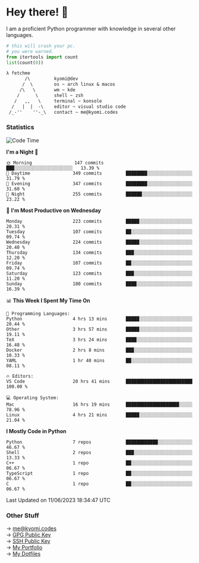 # Hey there! 👋

I am a proficient Python programmer with knowledge in several other languages.

```py
# this will crash your pc.
# you were warned.
from itertools import count
list(count(0))
```

```txt
λ fetchme
       /\         kyomi@dev
      /  \        os ~ arch linux & macos
     /\   \       wm ~ kde
    /      \      shell ~ zsh
   /   ,,   \     terminal ~ konsole
  /   |  |  -\    editor ~ visual studio code
 /_-''    ''-_\   contact ~ me@kyomi.codes
```

### Statistics
<!--START_SECTION:waka-->
![Code Time](http://img.shields.io/badge/Code%20Time-159%20hrs%2055%20mins-blue)

**I'm a Night 🦉** 

```text
🌞 Morning                147 commits         ███░░░░░░░░░░░░░░░░░░░░░░   13.39 % 
🌆 Daytime                349 commits         ████████░░░░░░░░░░░░░░░░░   31.79 % 
🌃 Evening                347 commits         ████████░░░░░░░░░░░░░░░░░   31.60 % 
🌙 Night                  255 commits         ██████░░░░░░░░░░░░░░░░░░░   23.22 % 
```
📅 **I'm Most Productive on Wednesday** 

```text
Monday                   223 commits         █████░░░░░░░░░░░░░░░░░░░░   20.31 % 
Tuesday                  107 commits         ██░░░░░░░░░░░░░░░░░░░░░░░   09.74 % 
Wednesday                224 commits         █████░░░░░░░░░░░░░░░░░░░░   20.40 % 
Thursday                 134 commits         ███░░░░░░░░░░░░░░░░░░░░░░   12.20 % 
Friday                   107 commits         ██░░░░░░░░░░░░░░░░░░░░░░░   09.74 % 
Saturday                 123 commits         ███░░░░░░░░░░░░░░░░░░░░░░   11.20 % 
Sunday                   180 commits         ████░░░░░░░░░░░░░░░░░░░░░   16.39 % 
```


📊 **This Week I Spent My Time On** 

```text
💬 Programming Languages: 
Python                   4 hrs 13 mins       █████░░░░░░░░░░░░░░░░░░░░   20.44 % 
Other                    3 hrs 57 mins       █████░░░░░░░░░░░░░░░░░░░░   19.11 % 
TeX                      3 hrs 24 mins       ████░░░░░░░░░░░░░░░░░░░░░   16.48 % 
Docker                   2 hrs 8 mins        ███░░░░░░░░░░░░░░░░░░░░░░   10.33 % 
YAML                     1 hr 40 mins        ██░░░░░░░░░░░░░░░░░░░░░░░   08.11 % 

🔥 Editors: 
VS Code                  20 hrs 41 mins      █████████████████████████   100.00 % 

💻 Operating System: 
Mac                      16 hrs 19 mins      ████████████████████░░░░░   78.96 % 
Linux                    4 hrs 21 mins       █████░░░░░░░░░░░░░░░░░░░░   21.04 % 
```

**I Mostly Code in Python** 

```text
Python                   7 repos             ████████████░░░░░░░░░░░░░   46.67 % 
Shell                    2 repos             ███░░░░░░░░░░░░░░░░░░░░░░   13.33 % 
C++                      1 repo              ██░░░░░░░░░░░░░░░░░░░░░░░   06.67 % 
TypeScript               1 repo              ██░░░░░░░░░░░░░░░░░░░░░░░   06.67 % 
C                        1 repo              ██░░░░░░░░░░░░░░░░░░░░░░░   06.67 % 
```




 Last Updated on 11/06/2023 18:34:47 UTC
<!--END_SECTION:waka-->

### Other Stuff

→ [me@kyomi.codes](mailto:me@kyomi.codes)\
→ [GPG Public Key](https://github.com/bitterteriyaki.gpg)\
→ [SSH Public Key](https://github.com/bitterteriyaki.keys)\
→ [My Portfolio](https://kyomi.codes)\
→ [My Dotfiles](https://github.com/bitterteriyaki/dotfiles)

